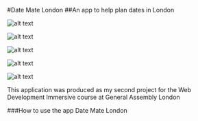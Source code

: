 #Date Mate London
##An app to help plan dates in London


![alt text](http://imgur.com/do1EV8H.png "Date Mate London Homepage")

![alt text](http://imgur.com/cDrmFjm.png "Plan your date screen 1")

![alt text](http://imgur.com/ANMLngV.png "Plan your date screen 2")

![alt text](http://imgur.com/PC525N4.png "Choose your venues")

![alt text](http://imgur.com/N0KCDNX.png "Plot your date screen")

This application was produced as my second project for the Web Development Immersive course at General Assembly London

###How to use the app
Date Mate London 